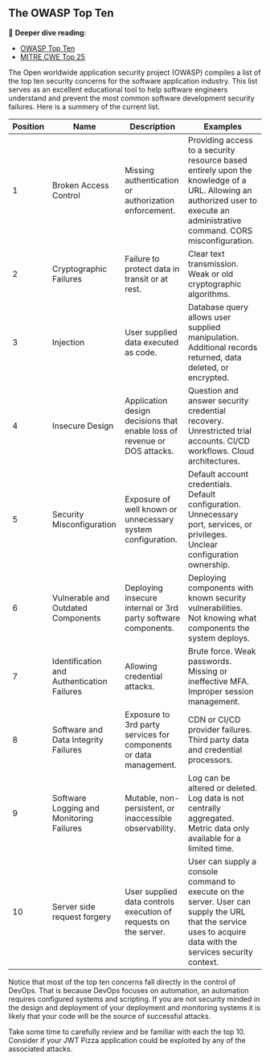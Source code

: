 ## The OWASP Top Ten

📖 **Deeper dive reading**:

- [OWASP Top Ten](https://owasp.org/www-project-top-ten/)
- [MITRE CWE Top 25](https://cwe.mitre.org/top25/index.html)

The Open worldwide application security project (OWASP) compiles a list of the top ten security concerns for the software application industry. This list serves as an excellent educational tool to help software engineers understand and prevent the most common software development security failures. Here is a summery of the current list.

| Position | Name                                       | Description                                                              | Examples                                                                                                                                                                     |
| -------- | ------------------------------------------ | ------------------------------------------------------------------------ | ---------------------------------------------------------------------------------------------------------------------------------------------------------------------------- |
| 1        | Broken Access Control                      | Missing authentication or authorization enforcement.                     | Providing access to a security resource based entirely upon the knowledge of a URL. Allowing an authorized user to execute an administrative command. CORS misconfiguration. |
| 2        | Cryptographic Failures                     | Failure to protect data in transit or at rest.                           | Clear text transmission. Weak or old cryptographic algorithms.                                                                                                               |
| 3        | Injection                                  | User supplied data executed as code.                                     | Database query allows user supplied manipulation. Additional records returned, data deleted, or encrypted.                                                                   |
| 4        | Insecure Design                            | Application design decisions that enable loss of revenue or DOS attacks. | Question and answer security credential recovery. Unrestricted trial accounts. CI/CD workflows. Cloud architectures.                                                         |
| 5        | Security Misconfiguration                  | Exposure of well known or unnecessary system configuration.              | Default account credentials. Default configuration. Unnecessary port, services, or privileges. Unclear configuration ownership.                                              |
| 6        | Vulnerable and Outdated Components         | Deploying insecure internal or 3rd party software components.            | Deploying components with known security vulnerabilities. Not knowing what components the system deploys.                                                                    |
| 7        | Identification and Authentication Failures | Allowing credential attacks.                                             | Brute force. Weak passwords. Missing or ineffective MFA. Improper session management.                                                                                        |
| 8        | Software and Data Integrity Failures       | Exposure to 3rd party services for components or data management.        | CDN or CI/CD provider failures. Third party data and credential processors.                                                                                                  |
| 9        | Software Logging and Monitoring Failures   | Mutable, non-persistent, or inaccessible observability.                  | Log can be altered or deleted. Log data is not centrally aggregated. Metric data only available for a limited time.                                                          |
| 10       | Server side request forgery                | User supplied data controls execution of requests on the server.         | User can supply a console command to execute on the server. User can supply the URL that the service uses to acquire data with the services security context.                |

Notice that most of the top ten concerns fall directly in the control of DevOps. That is because DevOps focuses on automation, an automation requires configured systems and scripting. If you are not security minded in the design and deployment of your deployment and monitoring systems it is likely that your code will be the source of successful attacks.

Take some time to carefully review and be familiar with each the top 10. Consider if your JWT Pizza application could be exploited by any of the associated attacks.
